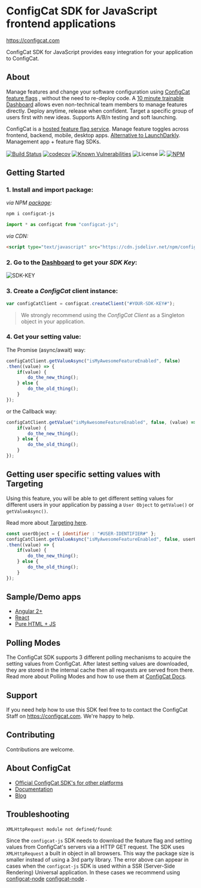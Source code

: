 # ConfigCat SDK for JavaScript frontend applications
https://configcat.com

ConfigCat SDK for JavaScript provides easy integration for your application to ConfigCat.

## About

Manage features and change your software configuration using <a href="https://configcat.com" target="_blank">ConfigCat feature flags</a>
, without the need to re-deploy code. A <a href="https://app.configcat.com" target="_blank">10 minute trainable Dashboard</a> 
allows even non-technical team members to manage features directly. Deploy anytime, release when confident. 
Target a specific group of users first with new ideas. Supports A/B/n testing and soft launching.

ConfigCat is a <a href="https://configcat.com" target="_blank">hosted feature flag service</a>. Manage feature toggles across frontend, backend, mobile, desktop apps. <a href="https://configcat.com" target="_blank">Alternative to LaunchDarkly</a>. Management app + feature flag SDKs.

[![Build Status](https://travis-ci.com/configcat/js-sdk.svg?branch=master)](https://travis-ci.com/configcat/js-sdk) 
[![codecov](https://codecov.io/gh/configcat/js-sdk/branch/master/graph/badge.svg)](https://codecov.io/gh/configcat/js-sdk) 
[![Known Vulnerabilities](https://snyk.io/test/github/configcat/js-sdk/badge.svg?targetFile=package.json)](https://snyk.io/test/github/configcat/js-sdk?targetFile=package.json) 
![License](https://img.shields.io/github/license/configcat/js-sdk.svg) 
[![](https://data.jsdelivr.com/v1/package/npm/configcat-js/badge)](https://www.jsdelivr.com/package/npm/configcat-js)
[![NPM](https://nodei.co/npm/configcat-js.png)](https://nodei.co/npm/configcat-js/)

## Getting Started

### 1. Install and import package:

*via NPM [package](https://npmjs.com/package/configcat-js):*
```PowerShell
npm i configcat-js
```
```js
import * as configcat from "configcat-js";
```

*via CDN:*
```html
<script type="text/javascript" src="https://cdn.jsdelivr.net/npm/configcat-js@latest/dist/configcat.min.js"></script>
```

### 2. Go to the <a href="https://app.configcat.com/sdkkey" target="_blank">Dashboard</a> to get your *SDK Key*:
![SDK-KEY](https://raw.githubusercontent.com/ConfigCat/js-sdk/master/media/readme01.png  "SDK-KEY")

### 3. Create a *ConfigCat* client instance:
```js
var configCatClient = configcat.createClient("#YOUR-SDK-KEY#");
```
> We strongly recommend using the *ConfigCat Client* as a Singleton object in your application.

### 4. Get your setting value:
The Promise (async/await) way:
```js
configCatClient.getValueAsync("isMyAwesomeFeatureEnabled", false)
.then((value) => {
    if(value) {
        do_the_new_thing();
    } else {
        do_the_old_thing();
    }
});
```
or the Callback way:
```js
configCatClient.getValue("isMyAwesomeFeatureEnabled", false, (value) => {
    if(value) {
        do_the_new_thing();
    } else {
        do_the_old_thing();
    }
});
```

## Getting user specific setting values with Targeting
Using this feature, you will be able to get different setting values for different users in your application by passing a `User Object` to `getValue()` or `getValueAsync()`.

Read more about [Targeting here](https://configcat.com/docs/advanced/targeting/).
```js
const userObject = { identifier : "#USER-IDENTIFIER#" };
configCatClient.getValueAsync("isMyAwesomeFeatureEnabled", false, userObject)
.then((value) => {
    if(value) {
        do_the_new_thing();
    } else {
        do_the_old_thing();
    }
});
```

## Sample/Demo apps
  - [Angular 2+](https://github.com/configcat/js-sdk/tree/master/samples/angular-sample)
  - [React](https://github.com/configcat/js-sdk/tree/master/samples/react-sample)
  - [Pure HTML + JS](https://github.com/configcat/js-sdk/tree/master/samples/html)

## Polling Modes
The ConfigCat SDK supports 3 different polling mechanisms to acquire the setting values from ConfigCat. After latest setting values are downloaded, they are stored in the internal cache then all requests are served from there. Read more about Polling Modes and how to use them at [ConfigCat Docs](https://configcat.com/docs/sdk-reference/js/).

## Support
If you need help how to use this SDK feel free to to contact the ConfigCat Staff on https://configcat.com. We're happy to help.

## Contributing
Contributions are welcome.

## About ConfigCat
- [Official ConfigCat SDK's for other platforms](https://github.com/configcat)
- [Documentation](https://configcat.com/docs)
- [Blog](https://blog.configcat.com)

## Troubleshooting

`XMLHttpRequest module not defined/found`:

Since the `configcat-js` SDK needs to download the feature flag and setting values from ConfigCat's servers via a HTTP GET request. The SDK uses `XMLHttpRequest` a built in object in all browsers. This way the package size is smaller instead of using a 3rd party library. The error above can appear in cases when the `configcat-js` SDK is used within a SSR (Server-Side Rendering) Universal application. In these cases we recommend using [configcat-node](https://github.com/configcat/js-ssr-sdk) [configcat-node](https://github.com/configcat/node-sdk) .